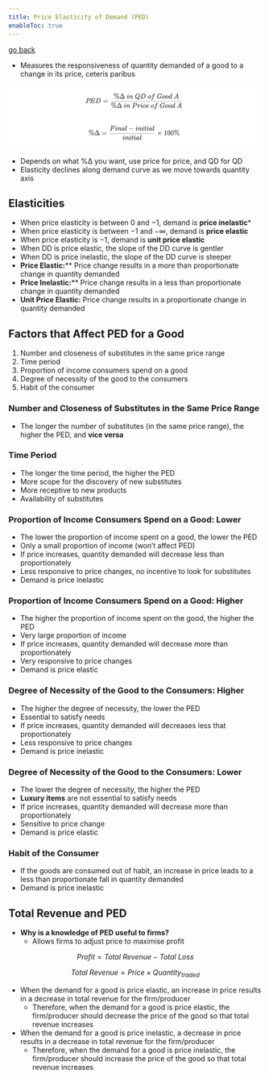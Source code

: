 ```yaml
---
title: Price Elasticity of Demand (PED)
enableToc: true
---
```




[go back](archive/11Subjects/11Economics.md)

- Measures the responsiveness of quantity demanded of a good to a change in its price, ceteris paribus

![](images/ped.png)

-   Depends on what %Δ you want, use price for price, and QD for QD
-   Elasticity declines along demand curve as we move towards quantity axis

## Elasticities

-   When price elasticity is between $0$ and $-1$, demand is **************************price inelastic***************************
-   When price elasticity is between $-1$ and $- ∞$, demand is **************************price elastic**************************
-   When price elasticity is $-1$, demand is **unit price elastic**
-   When DD is price elastic, the slope of the DD curve is gentler
-   When DD is price inelastic, the slope of the DD curve is steeper
-   **************************Price Elastic:**************************** Price change results in a more than proportionate change in quantity demanded
-   ********************Price Inelastic:********************** Price change results in a less than proportionate change in quantity demanded
-   **************************************Unit Price Elastic:************************************** Price change results in a proportionate change in quantity demanded
    

## Factors that Affect PED for a Good

1.  Number and closeness of substitutes in the same price range
2.  Time period
3.  Proportion of income consumers spend on a good
4.  Degree of necessity of the good to the consumers
5.  Habit of the consumer

### Number and Closeness of Substitutes in the Same Price Range

- The longer the number of substitutes (in the same price range), the higher the PED, and ********************vice versa********************

### Time Period

-   The longer the time period, the higher the PED
-   More scope for the discovery of new substitutes
-   More receptive to new products
-   Availability of substitutes

### Proportion of Income Consumers Spend on a Good: Lower

-   The lower the proportion of income spent on a good, the lower the PED
-   Only a small proportion of income (won’t affect PED)
-   If price increases, quantity demanded will decrease less than proportionately
-   Less responsive to price changes, no incentive to look for substitutes
-   Demand is price inelastic

### Proportion of Income Consumers Spend on a Good: Higher

-   The higher the proportion of income spent on the good, the higher the PED
-   Very large proportion of income
-   If price increases, quantity demanded will decrease more than proportionately
-   Very responsive to price changes
-   Demand is price elastic

### Degree of Necessity of the Good to the Consumers: Higher

-   The higher the degree of necessity, the lower the PED
-   Essential to satisfy needs
-   If price increases, quantity demanded will decreases less that proportionately
-   Less responsive to price changes
-   Demand is price inelastic

### Degree of Necessity of the Good to the Consumers: Lower

-   The lower the degree of necessity, the higher the PED
-   **Luxury items** are not essential to satisfy needs
-   If price increases, quantity demanded will decrease more than proportionately
-   Sensitive to price change
-   Demand is price elastic

### Habit of the Consumer

-   If the goods are consumed out of habit, an increase in price leads to a less than proportionate fall in quantity demanded
-   Demand is price inelastic

## Total Revenue and PED

-   **Why is a knowledge of PED useful to firms?**
    -   Allows firms to adjust price to maximise profit

$$ Profit = Total \ Revenue - Total\ Loss $$

$$ Total\ Revenue=Price\times Quantity_{traded} $$

-   When the demand for a good is price elastic, an increase in price results in a decrease in total revenue for the firm/producer
	-   Therefore, when the demand for a good is price elastic, the firm/producer should decrease the price of the good so that total revenue increases
-   When the demand for a good is price inelastic, a decrease in price results in a decrease in total revenue for the firm/producer
	-   Therefore, when the demand for a good is price inelastic, the firm/producer should increase the price of the good so that total revenue increases